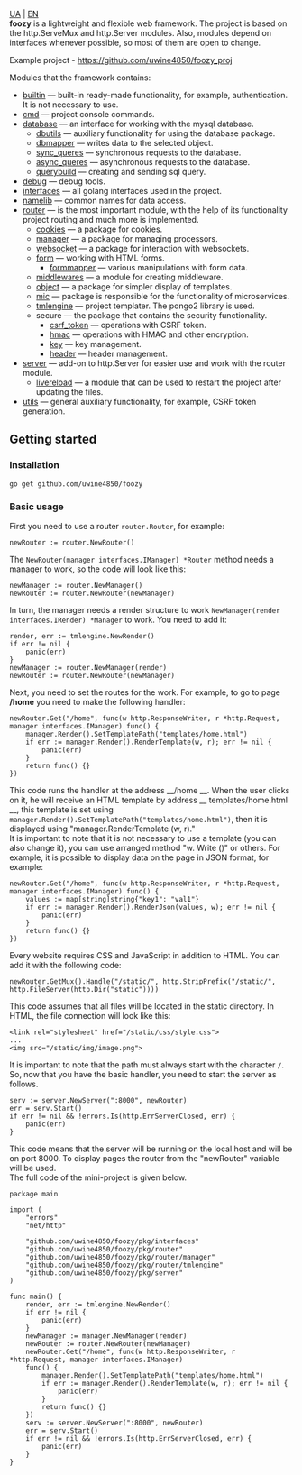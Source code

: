 [UA](https://github.com/uwine4850/foozy/blob/master/docs/ua/ua_readme.md) | [EN](https://github.com/uwine4850/foozy)<br>
__foozy__ is a lightweight and flexible web framework. The project is based on the http.ServeMux and http.Server modules.
Also, modules depend on interfaces whenever possible, so most of them are open to change.

Example project - https://github.com/uwine4850/foozy_proj

Modules that the framework contains: <br>
* [builtin](https://github.com/uwine4850/foozy/blob/master/docs/en/cmd/cmd.md) — built-in ready-made functionality, for example, authentication. It is not necessary to use.
* [cmd](https://github.com/uwine4850/foozy/blob/master/docs/en/database/database.md) — project console commands.
* [database](https://github.com/uwine4850/foozy/blob/master/docs/en/database/database.md) — an interface for working with the mysql database.
  * [dbutils](https://github.com/uwine4850/foozy/blob/master/docs/en/database/dbutils/dbutils.md) — auxiliary functionality for using the database package.
  * [dbmapper](https://github.com/uwine4850/foozy/blob/master/docs/en/database/dbmapper/dbmapper.md) — writes data to the selected object.
  * [sync_queres](https://github.com/uwine4850/foozy/blob/master/docs/en/database/sync_queries.md) — synchronous requests to the database.
  * [async_queres](https://github.com/uwine4850/foozy/blob/master/docs/en/database/async_queries.md) — asynchronous requests to the database.
  * [querybuild](https://github.com/uwine4850/foozy/blob/master/docs/en/database/querybuild/querybuild.md) — creating and sending sql query.
* [debug](https://github.com/uwine4850/foozy/blob/master/docs/en/debug/debug.md) — debug tools.
* [interfaces](https://github.com/uwine4850/foozy/blob/master/docs/en/interfaces/interfaces.md) — all golang interfaces used in the project.
* [namelib](https://github.com/uwine4850/foozy/blob/master/docs/en/namelib/namelib.md) — common names for data access.
* [router](https://github.com/uwine4850/foozy/blob/master/docs/en/router/router.md) — is the most important module, with the help of its functionality project routing and much more is implemented.
  * [cookies](https://github.com/uwine4850/foozy/blob/master/docs/en/router/cookies/cookies.md) — a package for cookies.
  * [manager](https://github.com/uwine4850/foozy/blob/master/docs/en/router/manager/manager.md) — a package for managing processors.
  * [websocket](https://github.com/uwine4850/foozy/blob/master/docs/en/router/websocket.md) — a package for interaction with websockets.
  * [form](https://github.com/uwine4850/foozy/blob/master/docs/en/router/form/form.md) — working with HTML forms.
	* [formmapper](https://github.com/uwine4850/foozy/blob/master/docs/en/router/form/formmapper/formmapper.md) — various manipulations with form data.
  * [middlewares](https://github.com/uwine4850/foozy/blob/master/docs/en/router/middlewares/middlewares.md) — a module for creating middleware.
  * [object](https://github.com/uwine4850/foozy/blob/master/docs/en/router/object/object.md) — a package for simpler display of templates.
  * [mic](https://github.com/uwine4850/foozy/blob/master/docs/en/router/mic/mic.md) — package is responsible for the functionality of microservices.
  * [tmlengine](https://github.com/uwine4850/foozy/blob/master/docs/en/router/tmlengine/tmlengine.md) — project templater. The pongo2 library is used.
  * secure — the package that contains the security functionality.
	* [csrf_token](https://github.com/uwine4850/foozy/blob/master/docs/en/secure/csrf_token.md) — operations with CSRF token.
	* [hmac](https://github.com/uwine4850/foozy/blob/master/docs/en/secure/hmac.md) — operations with HMAC and other encryption.
	* [key](https://github.com/uwine4850/foozy/blob/master/docs/en/secure/key.md) — key management.
	* [header](https://github.com/uwine4850/foozy/blob/master/docs/en/secure/header.md) — header management.
* [server](https://github.com/uwine4850/foozy/blob/master/docs/en/server/server.md) — add-on to http.Server for easier use and work with the router module.
  * [livereload](https://github.com/uwine4850/foozy/blob/master/docs/en/server/livereload/livereload.md) — a module that can be used to restart the project after updating the files.
* [utils](https://github.com/uwine4850/foozy/blob/master/docs/en/utils/utils.md) — general auxiliary functionality, for example, CSRF token generation.

## Getting started

### Installation
```
go get github.com/uwine4850/foozy
```

### Basic usage
First you need to use a router ``router.Router``, for example:
```
newRouter := router.NewRouter()
```
The ``NewRouter(manager interfaces.IManager) *Router`` method needs a manager to work, so the code will look like this:
```
newManager := router.NewManager()
newRouter := router.NewRouter(newManager)
```
In turn, the manager needs a render structure to work ``NewManager(render interfaces.IRender) *Manager`` to work.
You need to add it:
```
render, err := tmlengine.NewRender()
if err != nil {
    panic(err)
}
newManager := router.NewManager(render)
newRouter := router.NewRouter(newManager)
```
Next, you need to set the routes for the work. For example, to go to page __/home__ you need to make the following handler:
```
newRouter.Get("/home", func(w http.ResponseWriter, r *http.Request, manager interfaces.IManager) func() {
    manager.Render().SetTemplatePath("templates/home.html")
	if err := manager.Render().RenderTemplate(w, r); err != nil {
	    panic(err)
    }
    return func() {}
})
```
This code runs the handler at the address __/home __. When the user clicks on it, he will receive an HTML template by address
__ templates/home.html __, this template is set using ``manager.Render().SetTemplatePath("templates/home.html")``, then it is displayed using "manager.RenderTemplate (w, r)." <br>
It is important to note that it is not necessary to use a template (you can also change it), you can use
arranged method "w. Write ()" or others. For example, it is possible to display data on the page in JSON format, for example:
```
newRouter.Get("/home", func(w http.ResponseWriter, r *http.Request, manager interfaces.IManager) func() {
    values := map[string]string{"key1": "val1"}
	if err := manager.Render().RenderJson(values, w); err != nil {
		panic(err)
	}
	return func() {}
})
```
Every website requires CSS and JavaScript in addition to HTML. You can add it with the following code:
```
newRouter.GetMux().Handle("/static/", http.StripPrefix("/static/", http.FileServer(http.Dir("static"))))
```
This code assumes that all files will be located in the static directory. In HTML, the file connection will look like this:
```
<link rel="stylesheet" href="/static/css/style.css">
...
<img src="/static/img/image.png">
```
It is important to note that the path must always start with the character ``/``.<br>
So, now that you have the basic handler, you need to start the server as follows.
```
serv := server.NewServer(":8000", newRouter)
err = serv.Start()
if err != nil && !errors.Is(http.ErrServerClosed, err) {
	panic(err)
}
```
This code means that the server will be running on the local host and will be on port 8000. To display pages
the router from the "newRouter" variable will be used. <br>
The full code of the mini-project is given below.
```
package main

import (
	"errors"
	"net/http"

	"github.com/uwine4850/foozy/pkg/interfaces"
	"github.com/uwine4850/foozy/pkg/router"
	"github.com/uwine4850/foozy/pkg/router/manager"
	"github.com/uwine4850/foozy/pkg/router/tmlengine"
	"github.com/uwine4850/foozy/pkg/server"
)

func main() {
	render, err := tmlengine.NewRender()
	if err != nil {
		panic(err)
	}
	newManager := manager.NewManager(render)
	newRouter := router.NewRouter(newManager)
    newRouter.Get("/home", func(w http.ResponseWriter, r *http.Request, manager interfaces.IManager) 
    func() {
        manager.Render().SetTemplatePath("templates/home.html")
        if err := manager.Render().RenderTemplate(w, r); err != nil {
            panic(err)
        }
        return func() {}
    })
	serv := server.NewServer(":8000", newRouter)
	err = serv.Start()
	if err != nil && !errors.Is(http.ErrServerClosed, err) {
		panic(err)
	}
}
```
